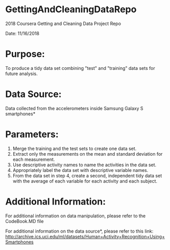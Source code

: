 # GettingAndCleaningDataRepo
2018 Coursera Getting and Cleaning Data Project Repo

Date: 11/16/2018

# Purpose: 
To produce a tidy data set combining "test" and "training" data sets for future analysis.

# Data Source:
Data collected from the accelerometers inside Samsung Galaxy S smartphones*

# Parameters:
   1) Merge the training and the test sets to create one data set.
   2) Extract only the measurements on the mean and standard deviation for each measurement. 
   3) Use descriptive activity names to name the activities in the data set.
   4) Appropriately label the data set with descriptive variable names. 
   5) From the data set in step 4, create a second, independent tidy data set with the average of each variable for each activity and each subject.
   
# Additional Information:
For additional information on data manipulation, please refer to the CodeBook.MD file

For additional information on the data source*, please refer to this link: http://archive.ics.uci.edu/ml/datasets/Human+Activity+Recognition+Using+Smartphones
